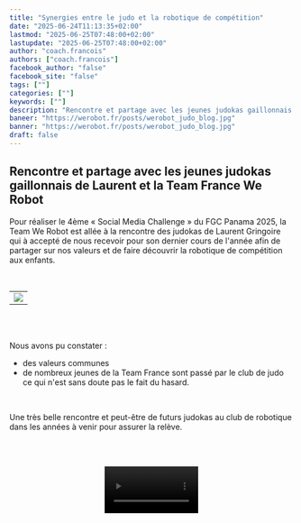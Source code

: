 ```yaml
---
title: "Synergies entre le judo et la robotique de compétition"
date: "2025-06-24T11:13:35+02:00"
lastmod: "2025-06-25T07:48:00+02:00"
lastupdate: "2025-06-25T07:48:00+02:00"
author: "coach.francois"
authors: ["coach.francois"]
facebook_author: "false"
facebook_site: "false"
tags: [""]
categories: [""]
keywords: [""]
description: "Rencontre et partage avec les jeunes judokas gaillonnais de Laurent et la Team France We Robot"
baneer: "https://werobot.fr/posts/werobot_judo_blog.jpg"
banner: "https://werobot.fr/posts/werobot_judo_blog.jpg"
draft: false
---
```

## Rencontre et partage avec les jeunes judokas gaillonnais de Laurent et la Team France We Robot

Pour réaliser le 4ème « Social Media Challenge » du FGC Panama 2025, la Team We Robot est allée à la rencontre des judokas de Laurent Gringoire qui à accepté de nous recevoir pour son dernier cours de l'année afin de partager sur nos valeurs et de faire découvrir la robotique de compétition aux enfants.

<br>
<center>
<table width="100%">
<tr>
<td><img src="https://werobot.fr/posts/werobot_judo_challenge4.jpg"></td>
</tr>
</table>
</center>
<br><br>

Nous avons pu constater :

 - des valeurs communes
 - de nombreux jeunes de la Team France sont passé par le club de judo ce qui n'est sans doute pas le fait du hasard.
<br>

Une très belle rencontre et peut-être de futurs judokas au club de robotique dans les années à venir pour assurer la relève.

<br><br>
<center>
<video width="33%" controls>
<source src="https://werobot.fr/posts/werobot_judo.mp4"/>
</video>
</center>
<br><br>








